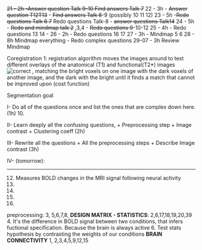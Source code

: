 ~~21 - 2h  -Answer question Talk 9-10   Find answers Talk 7~~
22 - 3h - ~~Answer question  T12T13~~ - ~~Find answers Talk 8~~-9 (possibly 10 11 12)
23 - 5h -~~Redo questions Talk 6 7~~ Redo questions Talk-8 - ~~answer questions Talk14~~
24 - 5h - ~~Redo and mindmap talk 2~~ ,3,4   - ~~Redo questions 9~~-10-12
25 - 4h - Redo questions 13 14 - 
26 - 2h - Redo questions 16 17
27 - 3h  - Mindmap 5 6 
28 - 8h Mindmap everything - Redo complex questions
29-07 - 3h Review Mindmap

Coregistration 1: registration algorithm moves the images around to test different overlays of the anatomical (T1) and functional(T2*) images ![](https://elearning.uni-oldenburg.de/assets/images/icons/green/accept.svg "correct") , matching the bright voxels on one image with the dark voxels of another image, and the dark with the bright until it finds a match that cannot be improved upon (cost function)

Segmentation goal

I- Do all of the questions once and list the ones that are complex down here. (1h)
10.

II- Learn deeply all the confusing questions, + Preprocessing step + Image contrast + Clustering coeff
(2h)

III- Rewrite all the questions + All the preprocessing steps + Describe Image contrast (3h)

IV- (tomorrow): 

---------
12. Measures BOLD changes in the MRI signal following neural activity
17.
18.
20.
21.
preprocessing: 3, 5,6,7,8,
**DESIGN MATRIX - STATISTICS**: 2,6,17,18,19,20,39
4. It's the difference in BOLD signal between two conditions, that infers fuctional specification. Because the brain is always active
6. Test stats hypothesis by contrasting the weights of our conditions
**BRAIN CONNECTIVITY**
1, 2,3,4,5,9,12,15